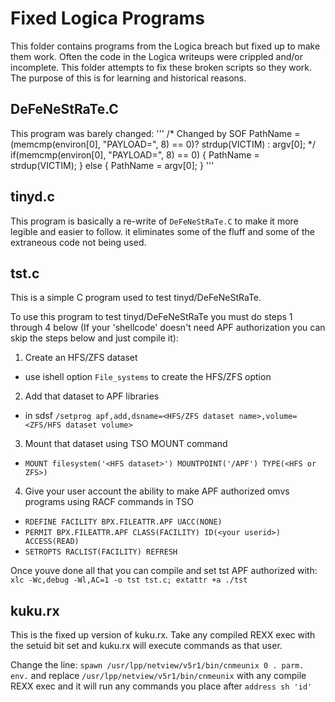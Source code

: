# Fixed Logica Programs
This folder contains programs from the Logica breach but fixed up to
make them work. Often the code in the Logica writeups were crippled
and/or incomplete. This folder attempts to fix these broken scripts so
they work. The purpose of this is for learning and historical reasons.

## DeFeNeStRaTe.C

This program was barely changed:
'''
/* Changed by SOF 
PathName = (memcmp(environ[0], "PAYLOAD=", 8) == 0)? strdup(VICTIM) : argv[0]; 
*/
if(memcmp(environ[0], "PAYLOAD=", 8) == 0) {
  PathName = strdup(VICTIM);
} else {
  PathName = argv[0];
}
'''

## tinyd.c

This program is basically a re-write of `DeFeNeStRaTe.C` to make it more
legible and easier to follow. it eliminates some of the fluff and some
of the extraneous code not being used.

## tst.c

This is a simple C program used to test tinyd/DeFeNeStRaTe.

To use this program to test tinyd/DeFeNeStRaTe you must do steps 1
through 4 below (If your 'shellcode' doesn't need APF authorization you
can skip the steps below and just compile it):
 1. Create an HFS/ZFS dataset
  * use ishell option `File_systems` to create the HFS/ZFS option
 2. Add that dataset to APF libraries
  * in sdsf `/setprog apf,add,dsname=<HFS/ZFS dataset name>,volume=<ZFS/HFS dataset volume>`
 3. Mount that dataset using TSO MOUNT command
  * `MOUNT filesystem('<HFS dataset>') MOUNTPOINT('/APF') TYPE(<HFS or ZFS>)`
 4. Give your user account the ability to make APF authorized omvs programs using RACF commands in TSO
  * `RDEFINE FACILITY BPX.FILEATTR.APF UACC(NONE)`
  * `PERMIT BPX.FILEATTR.APF CLASS(FACILITY) ID(<your userid>) ACCESS(READ)`
  * `SETROPTS RACLIST(FACILITY) REFRESH`

Once youve done all that you can compile and set tst APF authorized with:
 `xlc -Wc,debug -Wl,AC=1 -o tst tst.c; extattr +a ./tst`

## kuku.rx

This is the fixed up version of kuku.rx. Take any compiled REXX exec
with the setuid bit set and kuku.rx will execute commands as that user.

Change the line:
```spawn /usr/lpp/netview/v5r1/bin/cnmeunix 0 . parm. env.```
and replace `/usr/lpp/netview/v5r1/bin/cnmeunix` with any compile REXX
exec and it will run any commands you place after `address sh 'id'`

